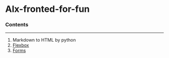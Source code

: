 # Alx-fronted-for-fun

###  Contents
---
1. Markdown to HTML by python
2. [Flexbox](https://github.com/Lovelynpearl/alx-frontend-for-fun/tree/987fcd7d2b9d4a64276338cbc0f6aae38d2327ae/flexbox)
3. [Forms](https://github.com/Lovelynpearl/alx-frontend-for-fun/tree/987fcd7d2b9d4a64276338cbc0f6aae38d2327ae/form)


